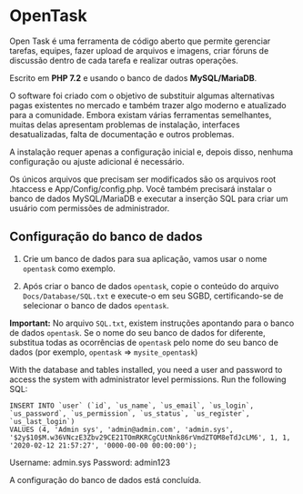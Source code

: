 # OpenTask

Open Task é uma ferramenta de código aberto que permite gerenciar tarefas, equipes, fazer upload de arquivos e imagens, criar fóruns de discussão dentro de cada tarefa e realizar outras operações.

Escrito em **PHP 7.2** e usando o banco de dados **MySQL/MariaDB**.

O software foi criado com o objetivo de substituir algumas alternativas pagas existentes no mercado e também trazer algo moderno e atualizado para a comunidade. Embora existam várias ferramentas semelhantes, muitas delas apresentam problemas de instalação, interfaces desatualizadas, falta de documentação e outros problemas.

A instalação requer apenas a configuração inicial e, depois disso, nenhuma configuração ou ajuste adicional é necessário.

Os únicos arquivos que precisam ser modificados são os arquivos root .htaccess e App/Config/config.php. Você também precisará instalar o banco de dados MySQL/MariaDB e executar a inserção SQL para criar um usuário com permissões de administrador.

## Configuração do banco de dados

1. Crie um banco de dados para sua aplicação, vamos usar o nome `opentask` como exemplo.

2. Após criar o banco de dados `opentask`, copie o conteúdo do arquivo `Docs/Database/SQL.txt` e execute-o em seu SGBD, certificando-se de selecionar o banco de dados `opentask`.

**Important:** No arquivo `SQL.txt`, existem instruções apontando para o banco de dados `opentask`. Se o nome do seu banco de dados for diferente, substitua todas as ocorrências de `opentask` pelo nome do seu banco de dados (por exemplo, `opentask` => `mysite_opentask`)

With the database and tables installed, you need a user and password to access the system with administrator level permissions. Run the following SQL:


    INSERT INTO `user` (`id`, `us_name`, `us_email`, `us_login`, `us_password`, `us_permission`, `us_status`, `us_register`, `us_last_login`)
    VALUES (4, 'Admin sys', 'admin@admin.com', 'admin.sys', '$2y$10$M.w36VNczE3Zbv29CE21TOmRKRCgCUtNnk86rVmdZTOM8eTdJcLM6', 1, 1, '2020-02-12 21:57:27', '0000-00-00 00:00:00');


Username: admin.sys
Password: admin123

A configuração do banco de dados está concluída.
